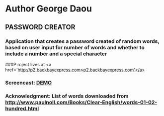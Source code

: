 # Author George Daou

## PASSWORD CREATOR

### Application that creates a password created of random words, based on user input for number of words and whether to include a number and a special character

###P roject lives at <a href='http://p2.backbayexpress.com>p2.backbayexpress.com'</a>

### Screencast: <a href='https://youtu.be/hLGrBSvIFyc'>DEMO</a>

### Acknowledgment: List of words downloaded from http://www.paulnoll.com/Books/Clear-English/words-01-02-hundred.html
